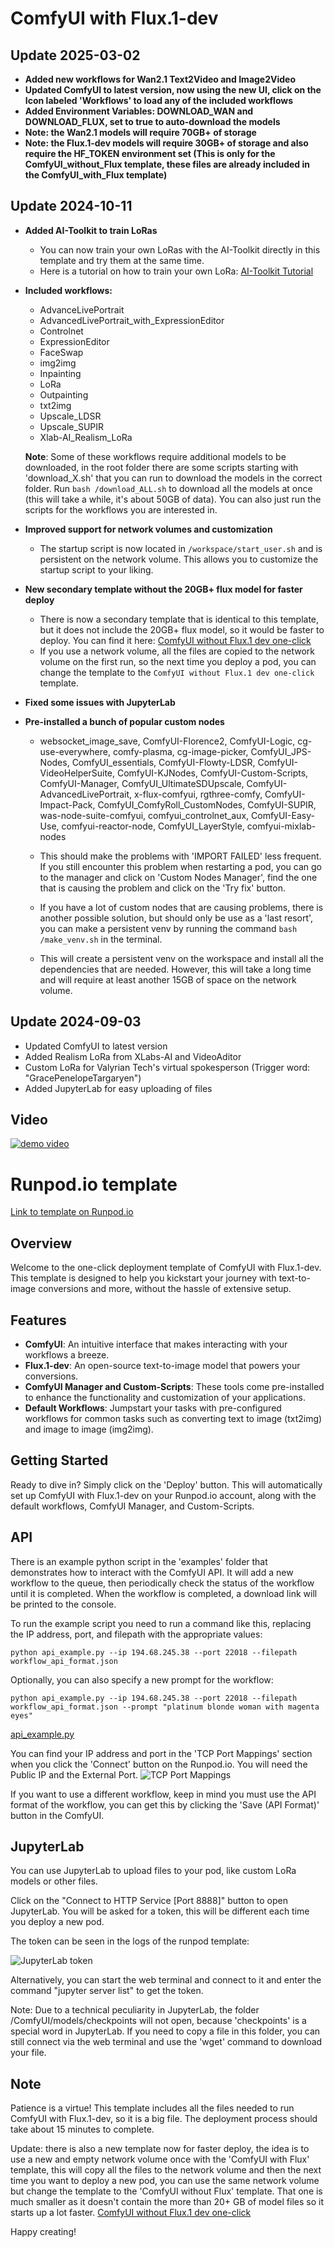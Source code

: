 # ComfyUI with Flux.1-dev

## Update 2025-03-02
- **Added new workflows for Wan2.1 Text2Video and Image2Video**
- **Updated ComfyUI to latest version, now using the new UI, click on the Icon labeled 'Workflows' to load any of the included workflows**
- **Added Environment Variables: DOWNLOAD_WAN and DOWNLOAD_FLUX, set to true to auto-download the models**
- **Note: the Wan2.1 models will require 70GB+ of storage**
- **Note: the Flux.1-dev models will require 30GB+ of storage and also require the HF_TOKEN environment set (This is only for the ComfyUI_without_Flux template, these files are already included in the ComfyUI_with_Flux template)**

## Update 2024-10-11

- **Added AI-Toolkit to train LoRas**
    - You can now train your own LoRas with the AI-Toolkit directly in this template and try them at the same time.
    - Here is a tutorial on how to train your own LoRa: [AI-Toolkit Tutorial](https://github.com/chris01b/ComfyUI_template/blob/main/comfyui-without-flux/ai-toolkit/Tutorial_how_to_train_a_LoRa.md)

- **Included workflows:**
    - AdvanceLivePortrait
    - AdvancedLivePortrait_with_ExpressionEditor
    - Controlnet
    - ExpressionEditor
    - FaceSwap
    - img2img
    - Inpainting
    - LoRa
    - Outpainting
    - txt2img
    - Upscale_LDSR
    - Upscale_SUPIR
    - Xlab-AI_Realism_LoRa

    **Note**: Some of these workflows require additional models to be downloaded, in the root folder there are some scripts starting with 'download_X.sh' that you can run to download the models in the correct folder.
    Run `bash /download_ALL.sh` to download all the models at once (this will take a while, it's about 50GB of data).
    You can also just run the scripts for the workflows you are interested in.


- **Improved support for network volumes and customization**
    - The startup script is now located in `/workspace/start_user.sh` and is persistent on the network volume. This allows you to customize the startup script to your liking.

- **New secondary template without the 20GB+ flux model for faster deploy**
    - There is now a secondary template that is identical to this template, but it does not include the 20GB+ flux model, so it would be faster to deploy. You can find it here: [ComfyUI without Flux.1 dev one-click](https://runpod.io/console/deploy?template=aomdggbx0y&ref=2vdt3dn9)
    - If you use a network volume, all the files are copied to the network volume on the first run, so the next time you deploy a pod, you can change the template to the `ComfyUI without Flux.1 dev one-click` template.

- **Fixed some issues with JupyterLab**

- **Pre-installed a bunch of popular custom nodes**

    - websocket_image_save, ComfyUI-Florence2, ComfyUI-Logic, cg-use-everywhere, comfy-plasma, cg-image-picker, ComfyUI_JPS-Nodes,
    ComfyUI_essentials, ComfyUI-Flowty-LDSR, ComfyUI-VideoHelperSuite, ComfyUI-KJNodes, ComfyUI-Custom-Scripts, ComfyUI-Manager, 
    ComfyUI_UltimateSDUpscale, ComfyUI-AdvancedLivePortrait, x-flux-comfyui, rgthree-comfy, ComfyUI-Impact-Pack, ComfyUI_ComfyRoll_CustomNodes,
    ComfyUI-SUPIR, was-node-suite-comfyui, comfyui_controlnet_aux, ComfyUI-Easy-Use, comfyui-reactor-node, ComfyUI_LayerStyle, comfyui-mixlab-nodes

    - This should make the problems with 'IMPORT FAILED' less frequent. If you still encounter this problem when restarting a pod, you can go to the manager and click on 'Custom Nodes Manager', find the one that is causing the problem and click on the 'Try fix' button. 
    - If you have a lot of custom nodes that are causing problems, there is another possible solution, but should only be use as a 'last resort', you can make a persistent venv by running the command `bash /make_venv.sh` in the terminal.
    - This will create a persistent venv on the workspace and install all the dependencies that are needed. However, this will take a long time and will require at least another 15GB of space on the network volume.



## Update 2024-09-03
- Updated ComfyUI to latest version
- Added Realism LoRa from XLabs-AI and VideoAditor
- Custom LoRa for Valyrian Tech's virtual spokesperson (Trigger word: "GracePenelopeTargaryen")
- Added JupyterLab for easy uploading of files

## Video
[![demo video](https://github.com/chris01b/ComfyUI_template/blob/main/video_screenshot.png?raw=true)](https://youtu.be/WojIAFte-5E)

# Runpod.io template
[Link to template on Runpod.io](https://runpod.io/console/deploy?template=rzg5z3pls5&ref=2vdt3dn9)


## Overview
Welcome to the one-click deployment template of ComfyUI with Flux.1-dev. This template is designed to help you kickstart your journey with text-to-image conversions and more, without the hassle of extensive setup. 

## Features
- **ComfyUI**: An intuitive interface that makes interacting with your workflows a breeze.
- **Flux.1-dev**: An open-source text-to-image model that powers your conversions.
- **ComfyUI Manager and Custom-Scripts**: These tools come pre-installed to enhance the functionality and customization of your applications.
- **Default Workflows**: Jumpstart your tasks with pre-configured workflows for common tasks such as converting text to image (txt2img) and image to image (img2img).

## Getting Started
Ready to dive in? Simply click on the 'Deploy' button. This will automatically set up ComfyUI with Flux.1-dev on your Runpod.io account, along with the default workflows, ComfyUI Manager, and Custom-Scripts.

## API
There is an example python script in the 'examples' folder that demonstrates how to interact with the ComfyUI API.
It will add a new workflow to the queue, then periodically check the status of the workflow until it is completed.
When the workflow is completed, a download link will be printed to the console.

To run the example script you need to run a command like this, replacing the IP address, port, and filepath with the appropriate values:
```
python api_example.py --ip 194.68.245.38 --port 22018 --filepath workflow_api_format.json
```

Optionally, you can also specify a new prompt for the workflow:
```
python api_example.py --ip 194.68.245.38 --port 22018 --filepath workflow_api_format.json --prompt "platinum blonde woman with magenta eyes"
```

[api_example.py](https://github.com/chris01b/ComfyUI_template/blob/main/examples/api_example.py)

You can find your IP address and port in the 'TCP Port Mappings' section when you click the 'Connect' button on the Runpod.io.
You will need the Public IP and the External Port.
![TCP Port Mappings](https://github.com/chris01b/ComfyUI_template/blob/main/tcp_port_mappings.png?raw=true)

If you want to use a different workflow, keep in mind you must use the API format of the workflow, you can get this by clicking the 'Save (API Format)' button in the ComfyUI.

## JupyterLab
You can use JupyterLab to upload files to your pod, like custom LoRa models or other files.

Click on the "Connect to HTTP Service [Port 8888]" button to open JupyterLab.
You will be asked for a token, this will be different each time you deploy a new pod.

The token can be seen in the logs of the runpod template:

![JupyterLab token](https://github.com/chris01b/ComfyUI_template/blob/main/JupyterLab_token.png?raw=true)

Alternatively, you can start the web terminal and connect to it and enter the command "jupyter server list" to get the token.

Note: Due to a technical peculiarity in JupyterLab, the folder /ComfyUI/models/checkpoints will not open, because 'checkpoints' is a special word in JupyterLab.
If you need to copy a file in this folder, you can still connect via the web terminal and use the 'wget' command to download your file.

## Note
Patience is a virtue! This template includes all the files needed to run ComfyUI with Flux.1-dev, so it is a big file. The deployment process should take about 15 minutes to complete. 


Update: there is also a new template now for faster deploy, the idea is to use a new and empty network volume once with the 'ComfyUI with Flux' template, this will copy all the files to the network volume and then the next time you want to deploy a new pod, you can use the same network volume but change the template to the 'ComfyUI without Flux' template. That one is much smaller as it doesn't contain the more than 20+ GB of model files so it starts up a lot faster. 
[ComfyUI without Flux.1 dev one-click](https://www.runpod.io/console/explore/aomdggbx0y)

Happy creating!